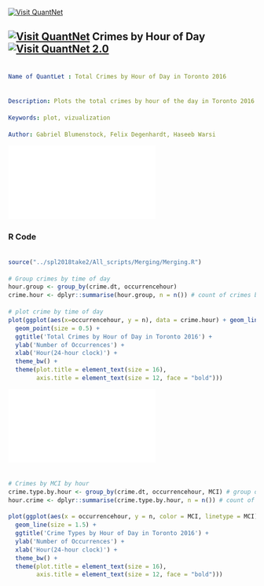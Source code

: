 [<img src="https://github.com/QuantLet/Styleguide-and-FAQ/blob/master/pictures/banner.png" width="888" alt="Visit QuantNet">](http://quantlet.de/)

## [<img src="https://github.com/QuantLet/Styleguide-and-FAQ/blob/master/pictures/qloqo.png" alt="Visit QuantNet">](http://quantlet.de/) **Crimes by Hour of Day** [<img src="https://github.com/QuantLet/Styleguide-and-FAQ/blob/master/pictures/QN2.png" width="60" alt="Visit QuantNet 2.0">](http://quantlet.de/)

```yaml

Name of QuantLet : Total Crimes by Hour of Day in Toronto 2016


Description: Plots the total crimes by hour of the day in Toronto 2016.

Keywords: plot, vizualization

Author: Gabriel Blumenstock, Felix Degenhardt, Haseeb Warsi


```

![Picture1](crime_by_hour.pdf)


### R Code
```r

source("../spl2018take2/All_scripts/Merging/Merging.R")

# Group crimes by time of day
hour.group <- group_by(crime.dt, occurrencehour)
crime.hour <- dplyr::summarise(hour.group, n = n()) # count of crimes by hour

# plot crime by time of day
plot(ggplot(aes(x=occurrencehour, y = n), data = crime.hour) + geom_line(size = 2.5, alpha = 0.7, color = "mediumseagreen", group=1) + 
  geom_point(size = 0.5) + 
  ggtitle('Total Crimes by Hour of Day in Toronto 2016') +
  ylab('Number of Occurrences') +
  xlab('Hour(24-hour clock)') +
  theme_bw() +
  theme(plot.title = element_text(size = 16),
        axis.title = element_text(size = 12, face = "bold")))

```

![Picture2](crime_by_MCI_by_hour.pdf)

```r

# Crimes by MCI by hour
crime.type.by.hour <- group_by(crime.dt, occurrencehour, MCI) # group data by hour and MCI
hour.crime <- dplyr::summarise(crime.type.by.hour, n = n()) # count of crime types by hour

plot(ggplot(aes(x = occurrencehour, y = n, color = MCI, linetype = MCI), data = hour.crime) + # plot lines by MCI 
  geom_line(size = 1.5) + 
  ggtitle('Crime Types by Hour of Day in Toronto 2016') +
  ylab('Number of Occurrences') +
  xlab('Hour(24-hour clock)') +
  theme_bw() +
  theme(plot.title = element_text(size = 16),
        axis.title = element_text(size = 12, face = "bold")))